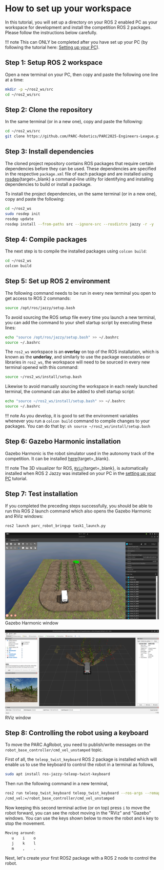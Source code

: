 # How to set up your workspace

In this tutorial, you will set up a directory on your ROS 2 enabled PC as your workspace for development and install the competition ROS 2 packages. Please follow the instructions below carefully.

!!! note
    This can ONLY be completed after you have set up your PC (by following the tutorial here: [Setting up your PC](../getting-started-tutorials/setting-up-your-pc.md)).

<!-- uncommment once we have docker setup -->
<!-- !!! note -->
<!--     If you are using a Docker container, you can skip this tutorial and follow the instructions in [Setting up your PC using Docker](../getting-started-tutorials/setting-up-with-docker.md) instead. -->

## Step 1: Setup ROS 2 workspace

Open a new terminal on your PC, then copy and paste the following one line at a time:
```sh
mkdir -p ~/ros2_ws/src
cd ~/ros2_ws/src
```

## Step 2: Clone the repository

In the same terminal (or in a new one), copy and paste the following:
```sh
cd ~/ros2_ws/src
git clone https://github.com/PARC-Robotics/PARC2025-Engineers-League.git .
```

## Step 3: Install dependencies

The cloned project repository contains ROS packages that require certain dependencies before they can be used. These dependencies are specified in the respective `package.xml` file
of each package and are installed using [rosdep](https://docs.ros.org/en/jazzy/Tutorials/Intermediate/Rosdep.html){target=_blank} a command-line utility for identifying and installing 
dependencies to build or install a package. 

To install the project dependencies, un the same terminal (or in a new one), copy and paste the following:
```sh
cd ~/ros2_ws
sudo rosdep init
rosdep update
rosdep install --from-paths src --ignore-src --rosdistro jazzy -r -y
```

## Step 4: Compile packages

The next step is to compile the installed packages using `colcon build`:
```sh
cd ~/ros2_ws
colcon build
```

## Step 5: Set up ROS 2 environment
The following command needs to be run in every new terminal you open to get access to ROS 2 commands:

```sh
source /opt/ros/jazzy/setup.bash
```

To avoid sourcing the ROS setup file every time you launch a new terminal, you can add the command to your shell startup script by executing these lines:

```sh
echo "source /opt/ros/jazzy/setup.bash" >> ~/.bashrc
source ~/.bashrc
```

The `ros2_ws` workspace is an **overlay** on top of the ROS installation, which is known as the **underlay**, and similarly to use the package executables or libraries
in `ros2_ws`, the workspace will need to be sourced in every new terminal opened with this command:


```sh
source ~/ros2_ws/install/setup.bash
```

Likewise to avoid manually sourcing the workspace in each newly launched terminal, the command can also be added to shell startup script:

```sh
echo "source ~/ros2_ws/install/setup.bash" >> ~/.bashrc
source ~/.bashrc
```

!!! note
    As you develop, it is good to set the environment variables whenever you run a `colcon build` command to compile changes to your packages. You can do that by:
    ```sh
    source ~/ros2_ws/install/setup.bash
    ```

## Step 6: Gazebo Harmonic installation

Gazebo Harmonic is the robot simulator used in the autonomy track of the competition. It can be installed [here](https://gazebosim.org/docs/harmonic/ros_installation/){target=_blank}.

!!! note 
    The 3D visualizer for ROS, [`RViz`](https://docs.ros.org/en/jazzy/Tutorials/Intermediate/RViz/RViz-User-Guide/RViz-User-Guide.html){target=_blank}, is automatically installed when ROS 2 Jazzy was installed on your PC in the [setting up your PC](../getting-started-tutorials/setting-up-your-pc.md) tutorial.


## Step 7: Test installation

If you completed the preceding steps successfully, you should be able to run this ROS 2 launch command which also opens the Gazebo Harmonic and RViz windows:

```sh
ros2 launch parc_robot_bringup task1_launch.py
```
![Gazebo Harmonic window](assets/gazebo.png)
Gazebo Harmonic window

![RViz window](assets/rviz.png)
RViz window

## Step 8: Controlling the robot using a keyboard

To move the PARC AgRobot, you need to publish/write messages on the `robot_base_controller/cmd_vel_unstamped` topic.

First of all, the `teleop_twist_keyboard` ROS 2 package is installed which will enable us to use the keyboard to control the robot in a terminal as follows,

```sh
sudo apt install ros-jazzy-teleop-twist-keyboard
```

Then run the following command in a new terminal,

```sh
ros2 run teleop_twist_keyboard teleop_twist_keyboard --ros-args --remap \
/cmd_vel:=/robot_base_controller/cmd_vel_unstamped
```

Now keeping this second terminal active (or on top) press `i` to move the robot forward, you can see the robot moving in the "RViz" and "Gazebo" windows.
You can use the keys shown below to move the robot and `k` key to stop the movement.

```sh
Moving around:
   u    i    o
   j    k    l
   m    ,    .
```

Next, let's create your first ROS2 package with a ROS 2 node to control the robot.